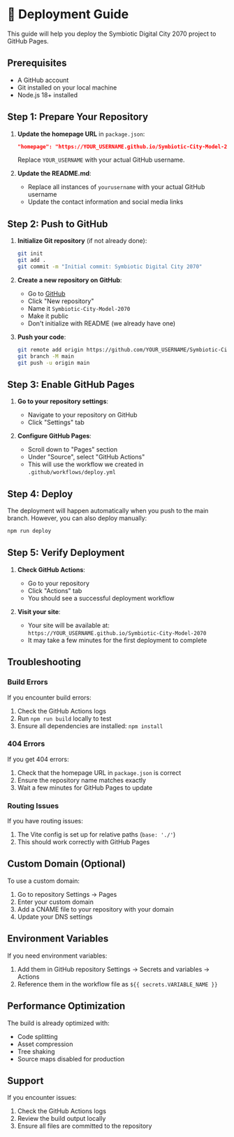 # 🚀 Deployment Guide

This guide will help you deploy the Symbiotic Digital City 2070 project to GitHub Pages.

## Prerequisites

- A GitHub account
- Git installed on your local machine
- Node.js 18+ installed

## Step 1: Prepare Your Repository

1. **Update the homepage URL** in `package.json`:
   ```json
   "homepage": "https://YOUR_USERNAME.github.io/Symbiotic-City-Model-2070"
   ```
   Replace `YOUR_USERNAME` with your actual GitHub username.

2. **Update the README.md**:
   - Replace all instances of `yourusername` with your actual GitHub username
   - Update the contact information and social media links

## Step 2: Push to GitHub

1. **Initialize Git repository** (if not already done):
   ```bash
   git init
   git add .
   git commit -m "Initial commit: Symbiotic Digital City 2070"
   ```

2. **Create a new repository on GitHub**:
   - Go to [GitHub](https://github.com)
   - Click "New repository"
   - Name it `Symbiotic-City-Model-2070`
   - Make it public
   - Don't initialize with README (we already have one)

3. **Push your code**:
   ```bash
   git remote add origin https://github.com/YOUR_USERNAME/Symbiotic-City-Model-2070.git
   git branch -M main
   git push -u origin main
   ```

## Step 3: Enable GitHub Pages

1. **Go to your repository settings**:
   - Navigate to your repository on GitHub
   - Click "Settings" tab

2. **Configure GitHub Pages**:
   - Scroll down to "Pages" section
   - Under "Source", select "GitHub Actions"
   - This will use the workflow we created in `.github/workflows/deploy.yml`

## Step 4: Deploy

The deployment will happen automatically when you push to the main branch. However, you can also deploy manually:

```bash
npm run deploy
```

## Step 5: Verify Deployment

1. **Check GitHub Actions**:
   - Go to your repository
   - Click "Actions" tab
   - You should see a successful deployment workflow

2. **Visit your site**:
   - Your site will be available at: `https://YOUR_USERNAME.github.io/Symbiotic-City-Model-2070`
   - It may take a few minutes for the first deployment to complete

## Troubleshooting

### Build Errors
If you encounter build errors:
1. Check the GitHub Actions logs
2. Run `npm run build` locally to test
3. Ensure all dependencies are installed: `npm install`

### 404 Errors
If you get 404 errors:
1. Check that the homepage URL in `package.json` is correct
2. Ensure the repository name matches exactly
3. Wait a few minutes for GitHub Pages to update

### Routing Issues
If you have routing issues:
1. The Vite config is set up for relative paths (`base: './'`)
2. This should work correctly with GitHub Pages

## Custom Domain (Optional)

To use a custom domain:
1. Go to repository Settings → Pages
2. Enter your custom domain
3. Add a CNAME file to your repository with your domain
4. Update your DNS settings

## Environment Variables

If you need environment variables:
1. Add them in GitHub repository Settings → Secrets and variables → Actions
2. Reference them in the workflow file as `${{ secrets.VARIABLE_NAME }}`

## Performance Optimization

The build is already optimized with:
- Code splitting
- Asset compression
- Tree shaking
- Source maps disabled for production

## Support

If you encounter issues:
1. Check the GitHub Actions logs
2. Review the build output locally
3. Ensure all files are committed to the repository
